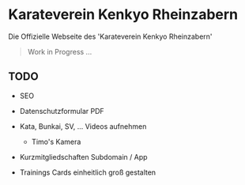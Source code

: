 # Karateverein Kenkyo Rheinzabern

Die Offizielle Webseite des 'Karateverein Kenkyo Rheinzabern'

> Work in Progress ...

## TODO

- SEO
- Datenschutzformular PDF

- Kata, Bunkai, SV, ... Videos aufnehmen
  - Timo's Kamera
- Kurzmitgliedschaften Subdomain / App

- Trainings Cards einheitlich groß gestalten 

